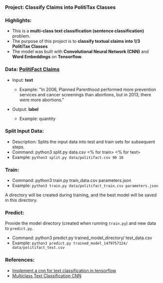 ### Project: Classify Claims into PolitiTax Classes
### Highlights:

 - This is a **multi-class text classification (sentence classification)** problem.
 - The purpose of this project is to **classify textual claims into 1/3 PolitiTax Classes**
 - The model was built with **Convolutional Neural Network (CNN)** and **Word Embeddings** on **Tensorflow**.

### Data: [PolitiFact Claims](data/politifact.csv)

 - Input: **text**

    - Example: "In 2006, Planned Parenthood performed more prevention services and cancer screenings than abortions, but in 2013, there were more abortions."
    
 - Output: **label**

     - Example: quantity

### Split Input Data:
 - Description: Splits the input data into test and train sets for subsequent steps.
 - Command: python3 split.py data.csv <% for train> <% for test> 
 - Example: `python3 split.py data/politifact.csv 90 10`

### Train:
 - Command: python3 train.py train_data.csv parameters.json
 - Example: `python3 train.py data/politifact_train.csv parameters.json`
 
 A directory will be created during training, and the best model will be saved in this directory. 

### Predict:
 Provide the model directory (created when running `train.py`) and new data to `predict.py`.
 - Command: python3 predict.py trained_model_directory/ test_data.csv
 - Example: `python3 predict.py trained_model_1479757124/ data/politifact_test.csv`

### References:
 - [Implement a cnn for text classification in tensorflow](http://www.wildml.com/2015/12/implementing-a-cnn-for-text-classification-in-tensorflow/)
 - [Multiclass Text Classification CNN](https://github.com/jiegzhan/multi-class-text-classification-cnn)
